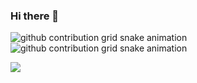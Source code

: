 ### Hi there 👋



![github contribution grid snake animation](https://raw.githubusercontent.com/umar23faiz/output/github-contribution-grid-snake-dark.svg#gh-dark-mode-only)
![github contribution grid snake animation](https://raw.githubusercontent.com/umar23faiz/output/github-contribution-grid-snake.svg#gh-light-mode-only)

![](https://komarev.com/ghpvc/?username=umar23faiz&color=blue)


<!--
**umar23faiz/umar23faiz** is a ✨ _special_ ✨ repository because its `README.md` (this file) appears on your GitHub profile.

Here are some ideas to get you started:

- 🔭 I’m currently working on ...
- 🌱 I’m currently learning ...
- 👯 I’m looking to collaborate on ...
- 🤔 I’m looking for help with ...
- 💬 Ask me about ...
- 📫 How to reach me: ...
- 😄 Pronouns: ...
- ⚡ Fun fact: ...
-->

